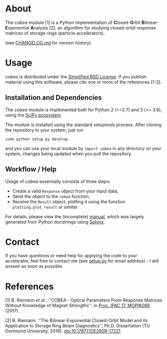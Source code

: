 # About

The _cobea_ module [1] is a Python implementation of **C**losed-**O**rbit **B**ilinear-**E**xponential **A**nalysis [2], an algorithm for studying closed-orbit response matrices of storage rings (particle accelerators).

(see [CHANGELOG.md](CHANGELOG.md) for version history)

# Usage

_cobea_ is distributed under the [Simplified BSD License](LICENSE). If you publish material using this software, please cite one or more of the references [1-2].

## Installation and Dependencies

The _cobea_ module is implemented both for Python 2 (>=2.7) and 3 (>= 3.6), using the [SciPy ecosystem](https://www.scipy.org).

The module is installed using the standard _setuptools_ process. After cloning the repository to your system, just run

    sudo python setup.py develop

and you can use your local module by `import cobea` in any directory on your system, changes being updated when you pull the repository.

## Workflow / Help

Usage of _cobea_ essentially consists of three steps:

* Create a valid `Response` object from your input data,
* Send the object to the `cobea` function,
* Receive the `Result` object, plotting it using the function `plotting.plot_result` or similar.

For details, please view the (incomplete) [manual](doc/manual.pdf), which was largely generated from Python docstrings using [Sphinx](http://www.sphinx-doc.org).

# Contact

If you have questions or need help for applying the code to your accelerator, feel free to contact me (see [setup.py](setup.py) for email address) - I will answer as soon as possible.

# References

[1] B. Riemann _et al._: ''COBEA - Optical Parameters From Response Matrices Without Knowledge of Magnet Strengths'', in [Proc. IPAC 17, MOPIK066](http://accelconf.web.cern.ch/AccelConf/ipac2017/papers/mopik066.pdf) (2017).

[2] B. Riemann: ''The Bilinear-Exponential Closed-Orbit Model and its Application to Storage Ring Beam Diagnostics'', Ph.D. Dissertation (TU Dortmund University, 2016). [doi:10.17877/DE290R-17221](https://doi.org/10.17877/DE290R-17221)
